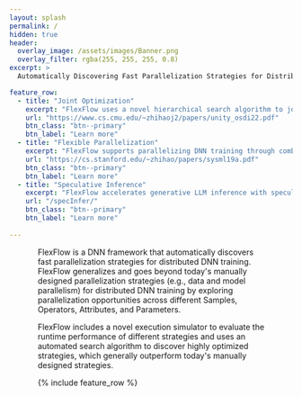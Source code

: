 ```yaml
---
layout: splash
permalink: /
hidden: true
header:
  overlay_image: /assets/images/Banner.png
  overlay_filter: rgba(255, 255, 255, 0.8)
excerpt: >
  Automatically Discovering Fast Parallelization Strategies for Distributed Deep Neural Network Training<br />

feature_row:
  - title: "Joint Optimization"
    excerpt: "FlexFlow uses a novel hierarchical search algorithm to jointly optimize algebraic transformations and parallelization while maintaining scalability."
    url: "https://www.cs.cmu.edu/~zhihaoj2/papers/unity_osdi22.pdf"
    btn_class: "btn--primary"
    btn_label: "Learn more" 
  - title: "Flexible Parallelization"
    excerpt: "FlexFlow supports parallelizing DNN training through combinations of the Sample, Operator, Attribute, and Parameter dimensions."
    url: "https://cs.stanford.edu/~zhihao/papers/sysml19a.pdf"
    btn_class: "btn--primary"
    btn_label: "Learn more"
  - title: "Speculative Inference"
    excerpt: "FlexFlow accelerates generative LLM inference with speculative inference and token tree verification."
    url: "/specInfer/"
    btn_class: "btn--primary"
    btn_label: "Learn more"  
 
---
```


<div style="padding-right: 10%;padding-left: 10%;" >

FlexFlow is a DNN framework that automatically discovers fast parallelization strategies for distributed DNN training.
FlexFlow generalizes and goes beyond today's manually designed parallelization strategies (e.g., data and model parallelism) for distributed DNN training by exploring parallelization opportunities across different Samples, Operators, Attributes, and Parameters.

FlexFlow includes a novel execution simulator to evaluate the runtime performance of different strategies and uses an automated search algorithm to discover highly optimized strategies, which generally outperform today's manually designed strategies.

{% include feature_row %}

</div>

